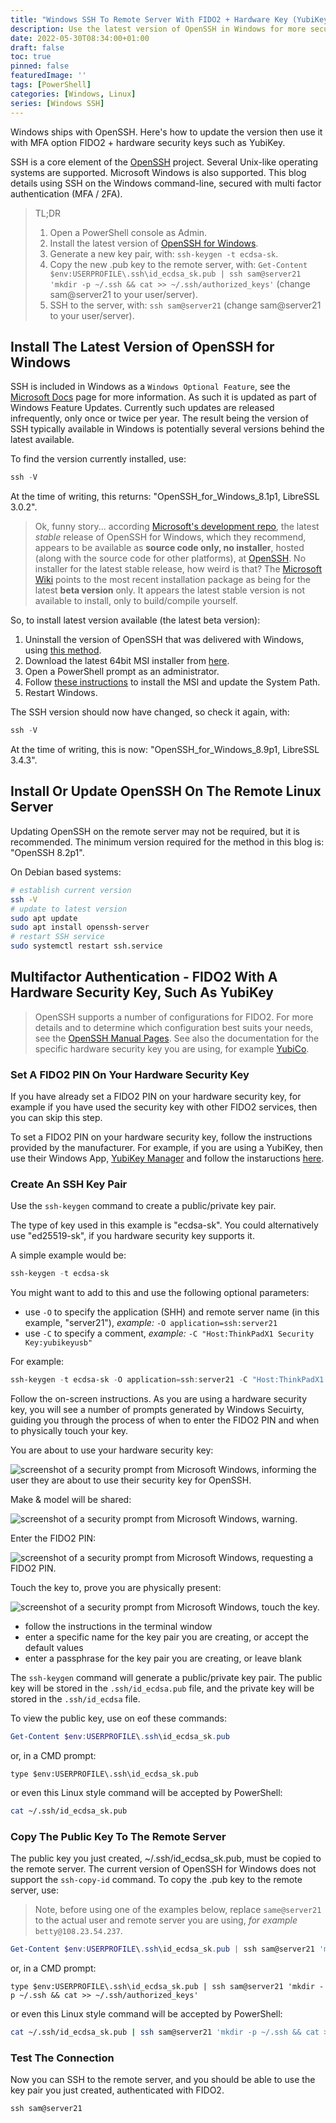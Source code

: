 ```yaml
---
title: "Windows SSH To Remote Server With FIDO2 + Hardware Key (YubiKey) Multi Factor Authentication MFA / 2FA "
description: Use the latest version of OpenSSH in Windows for more secure authentication. 
date: 2022-05-30T08:34:00+01:00
draft: false
toc: true
pinned: false
featuredImage: ''
tags: [PowerShell]
categories: [Windows, Linux]
series: [Windows SSH]
---
```


Windows ships with OpenSSH.  Here's how to update the version then use it with MFA option FIDO2 + hardware security keys such as YubiKey.

<!--more-->

SSH is a core element of the [OpenSSH](https://www.openssh.com/) project.  Several Unix-like operating systems are supported. Microsoft Windows is also supported.  This blog details using SSH on the Windows command-line, secured with multi factor authentication (MFA / 2FA). 

> TL;DR
> 1. Open a PowerShell console as Admin.
> 1. Install the latest version of [OpenSSH for Windows](https://github.com/PowerShell/Win32-OpenSSH/wiki/Install-Win32-OpenSSH-Using-MSI).
> 1. Generate a new key pair, with: `ssh-keygen -t ecdsa-sk`.
> 1. Copy the new .pub key to the remote server, with: `Get-Content $env:USERPROFILE\.ssh\id_ecdsa_sk.pub | ssh sam@server21 'mkdir -p ~/.ssh && cat >> ~/.ssh/authorized_keys'` (change sam@server21 to your user/server).
> 1. SSH to the server, with: `ssh sam@server21` (change sam@server21 to your user/server).

## Install The Latest Version of OpenSSH for Windows

SSH is included in Windows as a `Windows Optional Feature`, see the [Microsoft Docs](https://docs.microsoft.com/en-us/windows-server/administration/openssh/openssh_install_firstuse) page for more information.  As such it is updated as part of Windows Feature Updates.  Currently such updates are released infrequently, only once or twice per year. The result being the version of SSH typically available in Windows is potentially several versions behind the latest available.

To find the version currently installed, use:

```PowerShell
ssh -V
```

At the time of writing, this returns: "OpenSSH_for_Windows_8.1p1, LibreSSL 3.0.2".

> Ok, funny story... according [Microsoft's development repo](https://github.com/PowerShell/openssh-portable#readme), the latest *stable* release of OpenSSH for Windows, which they recommend, appears to be available as __source code only, no installer__, hosted (along with the source code for other platforms), at [OpenSSH](https://www.openssh.com/portable.html). No installer for the latest stable release, how weird is that? The [Microsoft Wiki](https://github.com/PowerShell/openssh-portable/wiki) points to the most recent installation package as being for the latest __beta version__ only. It appears the latest stable version is not available to install, only to build/compile yourself.

So, to install latest version available (the latest beta version):

1. Uninstall the version of OpenSSH that was delivered with Windows, using [this method](https://docs.microsoft.com/en-us/windows-server/administration/openssh/openssh_install_firstuse#uninstall-openssh-using-windows-settings).
1. Download the latest 64bit MSI installer from [here](https://github.com/PowerShell/Win32-OpenSSH/releases/latest).
1. Open a PowerShell prompt as an administrator.
1. Follow [these instructions](https://github.com/PowerShell/Win32-OpenSSH/wiki/Install-Win32-OpenSSH-Using-MSI) to install the MSI and update the System Path.
1. Restart Windows.

The SSH version should now have changed, so check it again, with:

```PowerShell
ssh -V
```

At the time of writing, this is now: "OpenSSH_for_Windows_8.9p1, LibreSSL 3.4.3".

## Install Or Update OpenSSH On The Remote Linux Server

Updating OpenSSH on the remote server may not be required, but it is recommended. The minimum version required for the method in this blog is: "OpenSSH 8.2p1".

On Debian based systems:

```Bash
# establish current version
ssh -V
# update to latest version
sudo apt update
sudo apt install openssh-server
# restart SSH service
sudo systemctl restart ssh.service
```

## Multifactor Authentication - FIDO2 With A Hardware Security Key, Such As YubiKey

> OpenSSH supports a number of configurations for FIDO2.  For more details and to determine which configuration best suits your needs, see the [OpenSSH Manual Pages](https://www.openssh.com/manual.html). See also the documentation for the specific hardware security key you are using, for example [YubiCo](https://developers.yubico.com/SSH/Securing_SSH_with_FIDO2.html).

### Set A FIDO2 PIN On Your Hardware Security Key

If you have already set a FIDO2 PIN on your hardware security key, for example if you have used the security key with other FIDO2 services, then you can skip this step.

To set a FIDO2 PIN on your hardware security key, follow the instructions provided by the manufacturer.  For example, if you are using a YubiKey, then use their Windows App, [YubiKey Manager](https://www.yubico.com/support/download/yubikey-manager/) and follow the instaructions [here](https://support.yubico.com/hc/en-us/articles/4402836718866-Understanding-YubiKey-PINs#:~:text=PIN%20Management,FIDO2%20and%20clicking%20Set%20PIN.).

### Create An SSH Key Pair

Use the `ssh-keygen` command to create a public/private key pair. 

The type of key used in this example is "ecdsa-sk".  You could alternatively use "ed25519-sk", if you hardware security key supports it.

A simple example would be:

```PowerShell
ssh-keygen -t ecdsa-sk
```

You might want to add to this and use the following optional parameters:

- use `-O` to specify the application (SHH) and remote server name (in this example, "server21"), *example:* `-O application=ssh:server21`
- use `-C` to specify a comment, *example:* `-C "Host:ThinkPadX1 Security Key:yubikeyusb"`

For example:

```PowerShell
ssh-keygen -t ecdsa-sk -O application=ssh:server21 -C "Host:ThinkPadX1 Security Key:yubikeyusb"
```

Follow the on-screen instructions. As you are using a hardware security key, you will see a number of prompts generated by Windows Secuirty, guiding you through the process of when to enter the FIDO2 PIN and when to physically touch your key.

You are about to use your hardware security key:

![screenshot of a security prompt from Microsoft Windows, informing the user they are about to use their security key for OpenSSH.](/images/ssh-secuirtykey1.png "First security prompt")

Make & model will be shared:

![screenshot of a security prompt from Microsoft Windows, warning.](/images/ssh-secuirtykey2.png "Warning that the make and model of the key will be shared with SSH")

Enter the FIDO2 PIN:

![screenshot of a security prompt from Microsoft Windows, requesting a FIDO2 PIN.](/images/ssh-secuirtykey3.png "Enter the FIDO2 PIN")

Touch the key to, prove you are physically present:

![screenshot of a security prompt from Microsoft Windows, touch the key.](/images/ssh-secuirtykey4.png "Touch the key to prove you are physically present")

- follow the instructions in the terminal window
- enter a specific name for the key pair you are creating, or accept the default values
- enter a passphrase for the key pair you are creating, or leave blank

The `ssh-keygen` command will generate a public/private key pair.  The public key will be stored in the `.ssh/id_ecdsa.pub` file, and the private key will be stored in the `.ssh/id_ecdsa` file.

To view the public key, use on eof these commands:

```PowerShell
Get-Content $env:USERPROFILE\.ssh\id_ecdsa_sk.pub
```

or, in a CMD prompt:

```Batchfile
type $env:USERPROFILE\.ssh\id_ecdsa_sk.pub
```


or even this Linux style command will be accepted by PowerShell:

```Bash
cat ~/.ssh/id_ecdsa_sk.pub
```

### Copy The Public Key To The Remote Server

The public key you just created, ~/.ssh/id_ecdsa_sk.pub, must be copied to the remote server. The current version of OpenSSH for Windows does not support the `ssh-copy-id` command. To copy the .pub key to the remote server, use:

> Note, before using one of the examples below, replace `same@server21` to the actual user and remote server you are using, *for example* `betty@108.23.54.237`.
    
```PowerShell
Get-Content $env:USERPROFILE\.ssh\id_ecdsa_sk.pub | ssh sam@server21 'mkdir -p ~/.ssh && cat >> ~/.ssh/authorized_keys'
```

or, in a CMD prompt:

```Batchfile
type $env:USERPROFILE\.ssh\id_ecdsa_sk.pub | ssh sam@server21 'mkdir -p ~/.ssh && cat >> ~/.ssh/authorized_keys'
```

or even this Linux style command will be accepted by PowerShell:

```Bash
cat ~/.ssh/id_ecdsa_sk.pub | ssh sam@server21 'mkdir -p ~/.ssh && cat >> ~/.ssh/authorized_keys'
```

### Test The Connection

Now you can SSH to the remote server, and you should be able to use the key pair you just created, authenticated with FIDO2.

```PowerShell
ssh sam@server21
```
